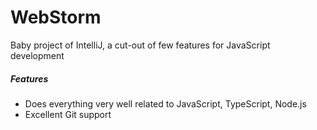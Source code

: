 # WebStorm

Baby project of IntelliJ, a cut-out of few features for JavaScript development

##### Features

* Does everything very well related to JavaScript, TypeScript, Node.js
* Excellent Git support



